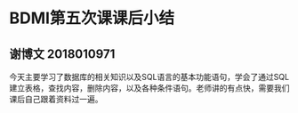 # BDMI第五次课课后小结
## 谢博文 2018010971

​		今天主要学习了数据库的相关知识以及SQL语言的基本功能语句，学会了通过SQL建立表格，查找内容，删除内容，以及各种条件语句。老师讲的有点快，需要我们课后自己跟着资料过一遍。

